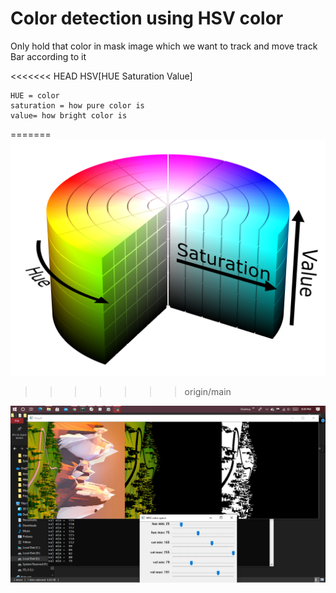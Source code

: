 # Color detection using HSV color 

Only hold that color in mask image which we want to track and move track Bar according to it

<<<<<<< HEAD
HSV[HUE Saturation Value]

```
HUE = color
saturation = how pure color is
value= how bright color is
```


=======
![](DataSet/HSV_color_solid_cylinder.png)
>>>>>>> origin/main



![](DataSet/HSV_colorTracked.png)

